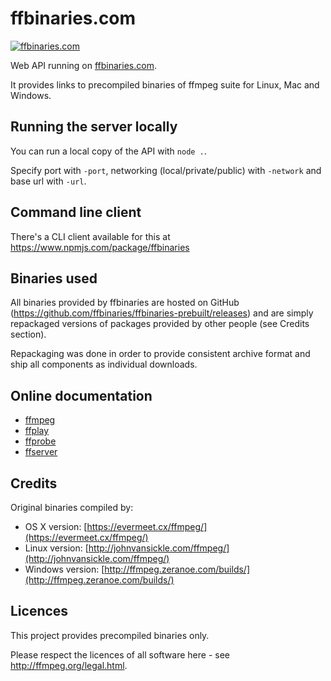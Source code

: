 # ffbinaries.com


[![ffbinaries.com](https://img.shields.io/website-up-down-green-red/https/ffbinaries.com.svg?label=ffbinaries.com)](https://ffbinaries.com)

Web API running on [ffbinaries.com](https://ffbinaries.com).

It provides links to precompiled binaries of ffmpeg suite for Linux, Mac and Windows.


## Running the server locally

You can run a local copy of the API with `node .`.

Specify port with `-port`, networking (local/private/public) with `-network`
and base url with `-url`.


## Command line client

There's a CLI client available for this at https://www.npmjs.com/package/ffbinaries

## Binaries used

All binaries provided by ffbinaries are hosted on GitHub
(https://github.com/ffbinaries/ffbinaries-prebuilt/releases) and are simply repackaged
versions of packages provided by other people (see Credits section).

Repackaging was done in order to provide consistent archive format
and ship all components as individual downloads.

## Online documentation

* [ffmpeg](http://ffmpeg.org/ffmpeg.html)
* [ffplay](http://ffmpeg.org/ffplay.html)
* [ffprobe](http://ffmpeg.org/ffprobe.html)
* [ffserver](http://ffmpeg.org/ffserver.html)


## Credits

Original binaries compiled by:

* OS X version: [https://evermeet.cx/ffmpeg/](https://evermeet.cx/ffmpeg/)
* Linux version: [http://johnvansickle.com/ffmpeg/](http://johnvansickle.com/ffmpeg/)
* Windows version: [http://ffmpeg.zeranoe.com/builds/](http://ffmpeg.zeranoe.com/builds/)


## Licences

This project provides precompiled binaries only.

Please respect the licences of all software here - see http://ffmpeg.org/legal.html.
